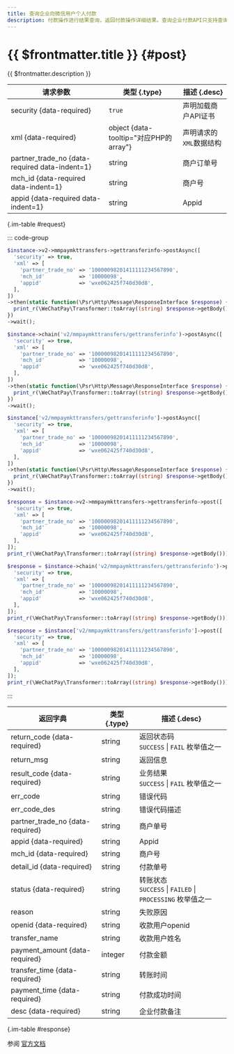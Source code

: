 ```yaml
---
title: 查询企业向微信用户个人付款
description: 付款操作进行结果查询，返回付款操作详细结果。查询企业付款API只支持查询30天内的订单，30天之前的订单请登录商户平台查询。
---
```


# {{ $frontmatter.title }} {#post}

{{ $frontmatter.description }}

| 请求参数 | 类型 {.type} | 描述 {.desc}
| --- | --- | ---
| security {data-required} | `true` | 声明加载商户API证书
| xml {data-required} | object {data-tooltip="对应PHP的array"} | 声明请求的`XML`数据结构
| partner_trade_no {data-required data-indent=1} | string | 商户订单号
| mch_id {data-required data-indent=1} | string | 商户号
| appid {data-required data-indent=1} | string | Appid

{.im-table #request}

::: code-group

```php [异步纯链式]
$instance->v2->mmpaymkttransfers->gettransferinfo->postAsync([
  'security' => true,
  'xml' => [
    'partner_trade_no' => '10000098201411111234567890',
    'mch_id'           => '10000098',
    'appid'            => 'wxe062425f740d30d8',
  ],
])
->then(static function(\Psr\Http\Message\ResponseInterface $response) {
  print_r(\WeChatPay\Transformer::toArray((string) $response->getBody()));
})
->wait();
```

```php [异步声明式]
$instance->chain('v2/mmpaymkttransfers/gettransferinfo')->postAsync([
  'security' => true,
  'xml' => [
    'partner_trade_no' => '10000098201411111234567890',
    'mch_id'           => '10000098',
    'appid'            => 'wxe062425f740d30d8',
  ],
])
->then(static function(\Psr\Http\Message\ResponseInterface $response) {
  print_r(\WeChatPay\Transformer::toArray((string) $response->getBody()));
})
->wait();
```

```php [异步属性式]
$instance['v2/mmpaymkttransfers/gettransferinfo']->postAsync([
  'security' => true,
  'xml' => [
    'partner_trade_no' => '10000098201411111234567890',
    'mch_id'           => '10000098',
    'appid'            => 'wxe062425f740d30d8',
  ],
])
->then(static function(\Psr\Http\Message\ResponseInterface $response) {
  print_r(\WeChatPay\Transformer::toArray((string) $response->getBody()));
})
->wait();
```

```php [同步纯链式]
$response = $instance->v2->mmpaymkttransfers->gettransferinfo->post([
  'security' => true,
  'xml' => [
    'partner_trade_no' => '10000098201411111234567890',
    'mch_id'           => '10000098',
    'appid'            => 'wxe062425f740d30d8',
  ],
]);
print_r(\WeChatPay\Transformer::toArray((string) $response->getBody()));
```

```php [同步声明式]
$response = $instance->chain('v2/mmpaymkttransfers/gettransferinfo')->post([
  'security' => true,
  'xml' => [
    'partner_trade_no' => '10000098201411111234567890',
    'mch_id'           => '10000098',
    'appid'            => 'wxe062425f740d30d8',
  ],
]);
print_r(\WeChatPay\Transformer::toArray((string) $response->getBody()));
```

```php [同步属性式]
$response = $instance['v2/mmpaymkttransfers/gettransferinfo']->post([
  'security' => true,
  'xml' => [
    'partner_trade_no' => '10000098201411111234567890',
    'mch_id'           => '10000098',
    'appid'            => 'wxe062425f740d30d8',
  ],
]);
print_r(\WeChatPay\Transformer::toArray((string) $response->getBody()));
```

:::

| 返回字典 | 类型 {.type} | 描述 {.desc}
| --- | --- | ---
| return_code {data-required} | string | 返回状态码<br/>`SUCCESS` \| `FAIL` 枚举值之一
| return_msg | string | 返回信息
| result_code {data-required} | string | 业务结果<br/>`SUCCESS` \| `FAIL` 枚举值之一
| err_code | string | 错误代码
| err_code_des | string | 错误代码描述
| partner_trade_no {data-required} | string | 商户单号
| appid {data-required} | string | Appid
| mch_id {data-required} | string | 商户号
| detail_id {data-required} | string | 付款单号
| status {data-required} | string | 转账状态<br/>`SUCCESS` \| `FAILED` \| `PROCESSING` 枚举值之一
| reason | string | 失败原因
| openid {data-required} | string | 收款用户openid
| transfer_name | string | 收款用户姓名
| payment_amount {data-required} | integer | 付款金额
| transfer_time {data-required} | string | 转账时间
| payment_time {data-required} | string | 付款成功时间
| desc {data-required} | string | 企业付款备注

{.im-table #response}

参阅 [官方文档](https://pay.weixin.qq.com/wiki/doc/api/tools/mch_pay.php?chapter=14_3)
